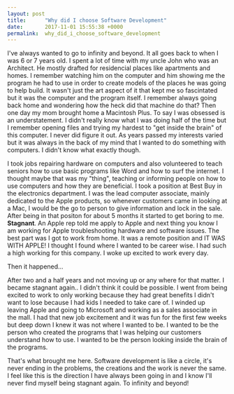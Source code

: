 ```yaml
---
layout: post
title:      "Why did I choose Software Development"
date:       2017-11-01 15:55:38 +0000
permalink:  why_did_i_choose_software_development
---
```



I've always wanted to go to infinity and beyond.
It all goes back to when I was 6 or 7 years old. I spent a lot of time with my uncle John who was an Architect. He mostly drafted for residencial places like apartments and homes. I remember watching him on the computer and him showing me the program he had to use in order to create models of the places he was going to help build. It wasn't just the art aspect of it that kept me so fascintated but it was the computer and the program itself. I remember always going back home and wondering how the heck did that machine do that? Then one day my mom brought home a Macintosh Plus. To say I was obsessed is an understatement. I didn't really know what I was doing half of the time but I remember opening files and trying my hardest to "get inside the brain" of this computer. I never did figure it out. As years passed my interests varied but it was always in the back of my mind that I wanted to do something with computers. I didn't know what exactly though. 

I took jobs repairing hardware on computers and also volunteered to teach seniors how to use basic programs like Word and how to surf the internet. I thought maybe that was my "thing", teaching or informing people on how to use computers and how they are beneficial. I took a position at Best Buy in the electronics department. I was the lead computer associate, mainly dedicated to the Apple products, so whenever customers came in looking at a Mac, I would be the go to person to give information and lock in the sale. After  being in that positon for about 5 months it started to get boring to me. **Stagnant**. An Apple rep told me apply to Apple and next thing you know I am working for Apple troubleshooting hardware and software issues. The best part was I got to work from home. It was a remote position and IT WAS WITH APPLE! I thought I found where I wanted to be career wise. I had such a high working for this company. I woke up excited to work every day. 

Then it happened... 

After two and a half years and not moving up or any where for that matter. I became stagnant again.. I didn't think it could be possible. I went from being excited to work to only working because they had great benefits I didn't want to lose because I had kids I needed to take care of. I winded up leaving Apple and going to Microsoft and working as a sales associate in the mall. I had that new job excitement and it was fun for the first few weeks but deep down I knew it was not where I wanted to be. I wanted to be the person who created the programs that I was helping our customers understand how to use. I wanted to be the person looking inside the brain of the programs. 

That's what brought me here. Software development is like a circle, it's never ending in the problems, the creations and the work is never the same. I feel like this is the direction I have always been going in and I know I'll never find myself being stagnant again. To infinity and beyond! 
